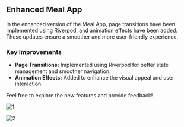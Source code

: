 ## Enhanced Meal App

In the enhanced version of the Meal App, page transitions have been implemented using Riverpod, and animation effects have been added. These updates ensure a smoother and more user-friendly experience.

### Key Improvements

- **Page Transitions:** Implemented using Riverpod for better state management and smoother navigation.
- **Animation Effects:** Added to enhance the visual appeal and user interaction.

Feel free to explore the new features and provide feedback!

![1](https://github.com/user-attachments/assets/cd8b3352-775f-45f9-a263-880a409afc31)

![2](https://github.com/user-attachments/assets/0aa64e3c-7204-4bae-8036-a76ddbd3c3e2)
